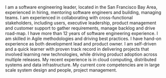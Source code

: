 I am a software engineering leader, located in the San Francisco Bay Area, experienced in hiring, mentoring software engineers and building, managing teams. I am experienced in collaborating with cross-functional stakeholders, including users, executive leadership, product management and customer support to gather requirements, manage backlog and drive road-map. I have more than 12 years of software engineering experience. I am skilled in Agile methodologies and driving best practices. I have hand-on experience as both development lead and product owner. I am self-driven and a quick learner with proven track record in delivering projects that involved learning new technologies, while driving product adoption across multiple releases. My recent experience is in cloud computing, distributed systems and data infrastructure. My current core competencies are in large scale system design and people, project management.
